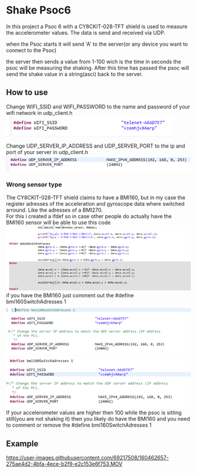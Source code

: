 # Shake Psoc6

In this project a Psoc 6 with a CY8CKIT-028-TFT shield is used to measure the accelerometer values. The data is send and received via UDP.

when the Psoc starts it will send 'A' to the server(or any device you want to connect to the Psoc)

the server then sends a value from 1-100 wich is the time in seconds the psoc will be measuring the shaking.
After this time has passed the psoc will send the shake value in a string(asci) back to the server.

## How to use

Change WIFI_SSID and WIFI_PASSWORD to the name and password of your wifi network in udp_client.h  
![image](./images/wifi.png)   

Change UDP_SERVER_IP_ADDRESS and UDP_SERVER_PORT to the ip and port of your server in udp_client.h   
![image](./images/server.png)  

### Wrong sensor type
The CY8CKIT-028-TFT shield claims to have a BMI160, but in my case the register adresses of the acceleration and gyroscope data where switched arround. Like the adresses of a BMI270.  
For this i created a ifdef so in case other people do actually have the BMI160 sensor will be able to use this code 
![image](./images/ifdef.png)  
if you have the BMI160 just comment out the #define bmi160SwitchAdresses 1
![image](./images/commented.png)![image](./images/uncommented.png)  
If your accelerometer values are higher then 100 while the psoc is sitting still(you are not shaking it) then you likely do have the BMI160 and you need to comment or remove the  #define bmi160SwitchAdresses 1
## Example




https://user-images.githubusercontent.com/69217508/160462657-275ae4d2-4bfa-4ece-b2f9-e2c153e6f753.MOV



